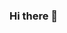 ### Hi there 👋

<!--
**Bulras/Bulras** is a ✨ _special_ ✨ repository because its `README.md` (this file) appears on your GitHub profile.

Here are some ideas to get you started:

- 🌱 I’m currently learning Python
- 📫 How to reach me: Chateauvision#5665 (discord)
->
